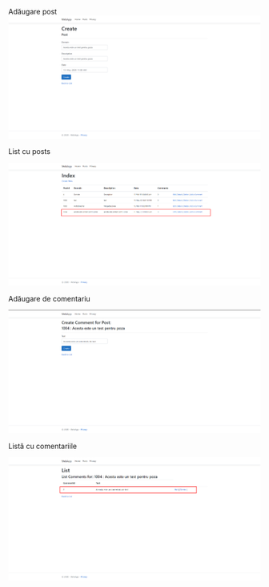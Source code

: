 Adăugare post
![image](https://github.com/nuyonu/TSP.NET-Laboratories/blob/Laborator11(ASP.NET_WCF_EF)/Poze%20din%20aplicatie/1.png)

List cu posts

![image](https://github.com/nuyonu/TSP.NET-Laboratories/blob/Laborator11(ASP.NET_WCF_EF)/Poze%20din%20aplicatie/2.png)

Adăugare de comentariu

![image](https://github.com/nuyonu/TSP.NET-Laboratories/blob/Laborator11(ASP.NET_WCF_EF)/Poze%20din%20aplicatie/3.png)

Listă cu comentariile

![image](https://github.com/nuyonu/TSP.NET-Laboratories/blob/Laborator11(ASP.NET_WCF_EF)/Poze%20din%20aplicatie/4.png)
